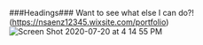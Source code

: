 ###Headings###
Want to see what else I can do?!            
(https://nsaenz12345.wixsite.com/portfolio)
![Screen Shot 2020-07-20 at 4 14 55 PM](https://user-images.githubusercontent.com/66645880/87992803-44732480-caa6-11ea-8ffa-8d9c09c0c6b5.png)
